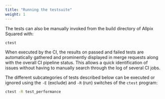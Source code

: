 ```yaml
---
title: "Running the testsuite"
weight: 1
---
```


The tests can also be manually invoked from the build directory of Allpix Squared with:

```sh
ctest
```

When executed by the CI, the results on passed and failed tests are automatically gathered and prominently displayed in merge
requests along with the overall CI pipeline status. This allows a quick identification of issues without having to manually
search through the log of several CI jobs.

The different subcategories of tests described below can be executed or ignored using the `-E` (exclude) and `-R` (run)
switches of the `ctest` program:

```sh
ctest -R test_performance
```
